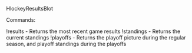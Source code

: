 HlockeyResultsBlot

Commands:

!results - Returns the most recent game results
!standings - Returns the current standings
!playoffs - Returns the playoff picture during the regular season, and playoff standings during the playoffs
